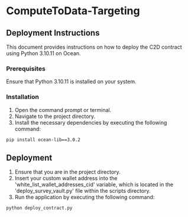 # ComputeToData-Targeting

## Deployment Instructions

This document provides instructions on how to deploy the C2D contract using Python 3.10.11 on Ocean.

### Prerequisites

Ensure that Python 3.10.11 is installed on your system.

### Installation

1. Open the command prompt or terminal.
2. Navigate to the project directory.
3. Install the necessary dependencies by executing the following command:

```shell
pip install ocean-lib==3.0.2
```
## Deployment
1. Ensure that you are in the project directory.
2. Insert your custom wallet address into the 'white_list_wallet_addresses_cid' variable, which is located in the 'deploy_survey_vault.py' file within the scripts directory.
3. Run the application by executing the following command:

```shell
python deploy_contract.py
```
